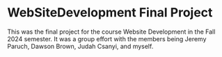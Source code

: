 # WebSiteDevelopment Final Project

This was the final project for the course Website Development in the Fall 2024 semester.
It was a group effort with the members being Jeremy Paruch, Dawson Brown, Judah Csanyi, and myself.
